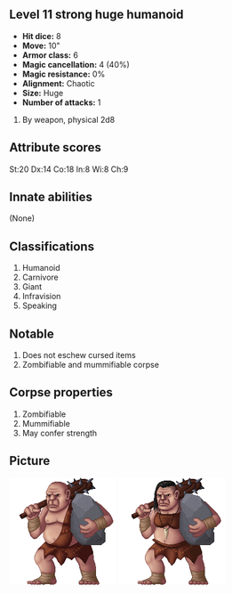 ## Level 11 strong huge humanoid
- **Hit dice:** 8
- **Move:** 10"
- **Armor class:** 6
- **Magic cancellation:** 4 (40%)
- **Magic resistance:** 0%
- **Alignment:** Chaotic
- **Size:** Huge
- **Number of attacks:** 1
1. By weapon, physical 2d8
## Attribute scores
St:20 Dx:14 Co:18 In:8 Wi:8 Ch:9
## Innate abilities
(None)
## Classifications
1. Humanoid
2. Carnivore
3. Giant
4. Infravision
5. Speaking
## Notable
1. Does not eschew cursed items
2. Zombifiable and mummifiable corpse
## Corpse properties
1. Zombifiable
2. Mummifiable
3. May confer strength
## Picture
![Hill giant](https://github.com/hyvanmielenpelit/GnollHackTileSet/blob/main/Monsters/hill_giant/hill_giant.png) ![Hill giantess](https://github.com/hyvanmielenpelit/GnollHackTileSet/blob/main/Monsters/hill_giant/hill_giant_female.png)
